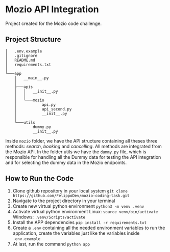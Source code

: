 # Mozio API Integration
Project created for the Mozio code challenge.


## Project Structure
```C:.
│   .env.example
│   .gitignore
│   README.md
│   requirements.txt
│   
└───app
    │   __main__.py
    │   
    ├───apis
    │   │   __init__.py
    │   │   
    │   └───mozio
    │           api.py
    │           api_second.py
    │           __init__.py
    │
    └───utils
            dummy.py
            __init__.py
```

Inside ```mozio``` folder, we have the API structure containing all theses three methods: *search*, *booking* and *cancelling*.
All methods are integrated from the Mozio API.
In the folder utils we have the ```dummy.py``` file, which is responsible for handling all the Dummy data for testing the API integration and for selecting the dummy data in the Mozio endpoints.


## How to Run the Code
1. Clone github repository in your local system ```git clone https://github.com/FelippoDev/mozio-coding-task.git```
2. Navigate to the project directory in your terminal
3. Create new virtual python environment ```python3 -m venv .venv```
4. Activate virtual python environment Linux: ```source venv/bin/activate``` Windows: ```.venv/Scripts/activate```
5. Install the APP dependencies ```pip install -r requirements.txt```
6. Create a ```.env``` containing all the needed environment variables to run the application, create the variables just like the variables inside ```.env.example```
7. At last, run the command ```python app```
